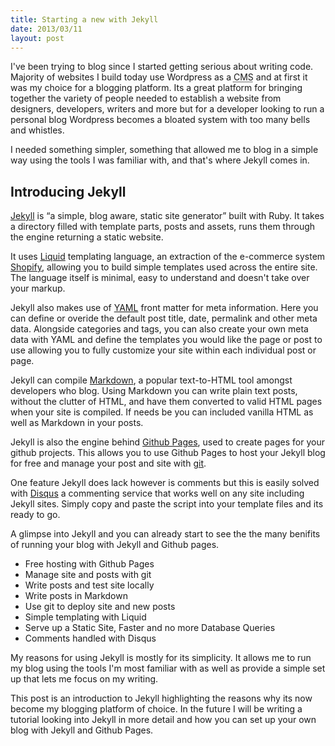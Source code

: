 ```yaml
---
title: Starting a new with Jekyll
date: 2013/03/11
layout: post
---
```



I've been trying to blog since I started getting serious about writing code. Majority of websites I build today use Wordpress as a <abbr title="Content Management System">CMS</abbr> and at first it was my choice for a blogging platform. Its a great platform for bringing together the variety of people needed to establish a website from designers, developers, writers and more but for a developer looking to run a personal blog Wordpress becomes a bloated system with too many bells and whistles.

I needed something simpler, something that allowed me to blog in a simple way using the tools I was familiar with, and that's where Jekyll comes in.


## Introducing Jekyll

[Jekyll](https://github.com/mojombo/jekyll) is <q>a simple, blog aware, static site generator</q> built with Ruby. It takes a directory filled with template parts, posts and assets, runs them through the engine returning a static website.

It uses [Liquid](http://liquidmarkup.org/) templating language, an extraction of the e-commerce system [Shopify](http://shopify.com), allowing you to build simple templates used across the entire site. The language itself is minimal, easy to understand and doesn't take over your markup.

Jekyll also makes use of [YAML](https://github.com/mojombo/jekyll/wiki/YAML-Front-Matter) front matter for meta information. Here you can define or overide the default post title, date, permalink and other meta data. Alongside categories and tags, you can also create your own meta data with YAML and define the templates you would like the page or post to use allowing you to fully customize your site within each individual post or page.

Jekyll can compile [Markdown](http://daringfireball.net/projects/markdown/), a popular text-to-HTML tool amongst developers who blog. Using Markdown you can write plain text posts, without the clutter of HTML, and have them converted to valid HTML pages when your site is compiled. If needs be you can included vanilla HTML as well as Markdown in your posts.

Jekyll is also the engine behind [Github Pages](http://pages.github.com/), used to create pages for your github projects. This allows you to use Github Pages to host your Jekyll blog for free and manage your post and site with [git](http://www.git-scm.com).

One feature Jekyll does lack however is comments but this is easily solved with [Disqus](http://www.disqus.com) a commenting service that works well on any site including Jekyll sites. Simply copy and paste the script into your template files and its ready to go.

A glimpse into Jekyll and you can already start to see the the many benifits of running your blog with Jekyll and Github pages.

* Free hosting with Github Pages
* Manage site and posts with git
* Write posts and test site locally
* Write posts in Markdown
* Use git to deploy site and new posts
* Simple templating with Liquid
* Serve up a Static Site, Faster and no more Database Queries
* Comments handled with Disqus

My reasons for using Jekyll is mostly for its simplicity. It allows me to run my blog using the tools I'm most familiar with as well as provide a simple set up that lets me focus on my writing.

This post is an introduction to Jekyll highlighting the reasons why its now become my blogging platform of choice. In the future I will be writing a tutorial looking into Jekyll in more detail and how you can set up your own blog with Jekyll and Github Pages.
